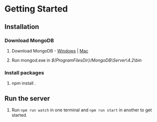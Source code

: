# Getting Started

## Installation

### Download MongoDB

1. Download MongoDB - [Windows](https://docs.mongodb.com/manual/tutorial/install-mongodb-on-windows/) | [Mac](https://docs.mongodb.com/manual/tutorial/install-mongodb-on-os-x/)

2. Run mongod.exe in _${ProgramFilesDir}/MongoDB\Server\4.2\bin_

### Install packages
1. npm install .

## Run the server

1. Run `npm run watch` in one terminal and `npm run start` in another to get started.